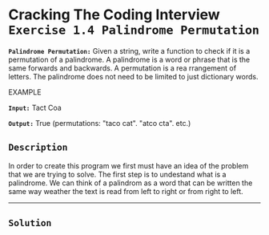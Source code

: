 # Cracking The Coding Interview `Exercise 1.4 Palindrome Permutation`
**`Palindrome Permutation:`** Given a string, write a function to check if it is a permutation of a palindrome.
A palindrome is a word or phrase that is the same forwards and backwards. A permutation
is a rea rrangement of letters. The palindrome does not need to be limited to just dictionary words.

EXAMPLE

**`Input:`** Tact Coa

**`Output:`** True (permutations: "taco cat". "atco cta". etc.)

## `Description`
In order to create this program we first must have an idea of the problem that we are trying to solve. The first step is to undestand what is a palindrome. We can think of a palindrom as a 
word that can be written the same way weather the text is read from left to right or from right to left. 

---

## `Solution`
